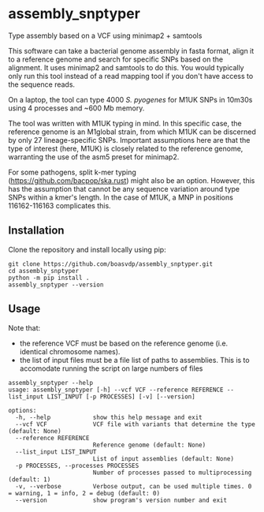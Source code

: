 # assembly_snptyper
Type assembly based on a VCF using minimap2 + samtools

This software can take a bacterial genome assembly in fasta format, align it to a reference genome and search for specific SNPs based on the alignment. It uses minimap2 and samtools to do this. You would typically only run this tool instead of a read mapping tool if you don't have access to the sequence reads.

On a laptop, the tool can type 4000 *S. pyogenes* for M1UK SNPs in 10m30s using 4 processes and ~600 Mb memory.

The tool was written with M1UK typing in mind. In this specific case, the reference genome is an M1global strain, from which M1UK can be discerned by only 27 lineage-specific SNPs. Important assumptions here are that the type of interest (here, M1UK) is closely related to the reference genome, warranting the use of the asm5 preset for minimap2.

For some pathogens, split k-mer typing (https://github.com/bacpop/ska.rust) might also be an option. However, this has the assumption that cannot be any sequence variation around type SNPs within a kmer's length. In the case of M1UK, a MNP in positions 116162-116163 complicates this.

## Installation

Clone the repository and install locally using pip:

```
git clone https://github.com/boasvdp/assembly_snptyper.git
cd assembly_snptyper
python -m pip install .
assembly_snptyper --version
```

## Usage

Note that: 
- the reference VCF must be based on the reference genome (i.e. identical chromosome names).
- the list of input files must be a file list of paths to assemblies. This is to accomodate running the script on large numbers of files

```
assembly_snptyper --help
usage: assembly_snptyper [-h] --vcf VCF --reference REFERENCE --list_input LIST_INPUT [-p PROCESSES] [-v] [--version]

options:
  -h, --help            show this help message and exit
  --vcf VCF             VCF file with variants that determine the type (default: None)
  --reference REFERENCE
                        Reference genome (default: None)
  --list_input LIST_INPUT
                        List of input assemblies (default: None)
  -p PROCESSES, --processes PROCESSES
                        Number of processes passed to multiprocessing (default: 1)
  -v, --verbose         Verbose output, can be used multiple times. 0 = warning, 1 = info, 2 = debug (default: 0)
  --version             show program's version number and exit
```